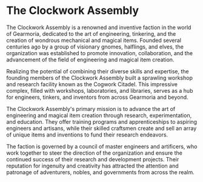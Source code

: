 # The Clockwork Assembly

The Clockwork Assembly is a renowned and inventive faction in the world of Gearmoria, dedicated to the art of engineering, tinkering, and the creation of wondrous mechanical and magical items. Founded several centuries ago by a group of visionary gnomes, halflings, and elves, the organization was established to promote innovation, collaboration, and the advancement of the field of engineering and magical item creation.

Realizing the potential of combining their diverse skills and expertise, the founding members of the Clockwork Assembly built a sprawling workshop and research facility known as the Cogwork Citadel. This impressive complex, filled with workshops, laboratories, and libraries, serves as a hub for engineers, tinkers, and inventors from across Gearmoria and beyond.

The Clockwork Assembly's primary mission is to advance the art of engineering and magical item creation through research, experimentation, and education. They offer training programs and apprenticeships to aspiring engineers and artisans, while their skilled craftsmen create and sell an array of unique items and inventions to fund their research endeavors.

The faction is governed by a council of master engineers and artificers, who work together to steer the direction of the organization and ensure the continued success of their research and development projects. Their reputation for ingenuity and creativity has attracted the attention and patronage of adventurers, nobles, and governments from across the realm.
